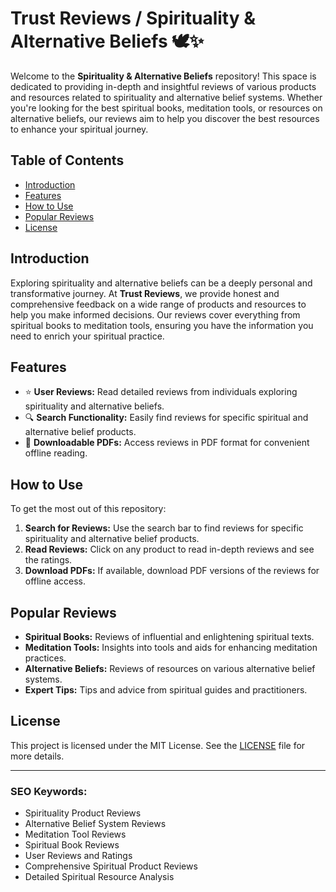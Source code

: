 # Trust Reviews / Spirituality & Alternative Beliefs 🕊️✨

Welcome to the **Spirituality & Alternative Beliefs** repository! This space is dedicated to providing in-depth and insightful reviews of various products and resources related to spirituality and alternative belief systems. Whether you're looking for the best spiritual books, meditation tools, or resources on alternative beliefs, our reviews aim to help you discover the best resources to enhance your spiritual journey.

## Table of Contents

- [Introduction](#introduction)
- [Features](#features)
- [How to Use](#how-to-use)
- [Popular Reviews](#popular-reviews)
- [License](#license)

## Introduction

Exploring spirituality and alternative beliefs can be a deeply personal and transformative journey. At **Trust Reviews**, we provide honest and comprehensive feedback on a wide range of products and resources to help you make informed decisions. Our reviews cover everything from spiritual books to meditation tools, ensuring you have the information you need to enrich your spiritual practice.

## Features

- ⭐ **User Reviews:** Read detailed reviews from individuals exploring spirituality and alternative beliefs.
- 🔍 **Search Functionality:** Easily find reviews for specific spiritual and alternative belief products.
- 📝 **Downloadable PDFs:** Access reviews in PDF format for convenient offline reading.

## How to Use

To get the most out of this repository:

1. **Search for Reviews:** Use the search bar to find reviews for specific spirituality and alternative belief products.
2. **Read Reviews:** Click on any product to read in-depth reviews and see the ratings.
3. **Download PDFs:** If available, download PDF versions of the reviews for offline access.

## Popular Reviews

- **Spiritual Books:** Reviews of influential and enlightening spiritual texts.
- **Meditation Tools:** Insights into tools and aids for enhancing meditation practices.
- **Alternative Beliefs:** Reviews of resources on various alternative belief systems.
- **Expert Tips:** Tips and advice from spiritual guides and practitioners.

## License

This project is licensed under the MIT License. See the [LICENSE](LICENSE) file for more details.

---

### SEO Keywords:

- Spirituality Product Reviews
- Alternative Belief System Reviews
- Meditation Tool Reviews
- Spiritual Book Reviews
- User Reviews and Ratings
- Comprehensive Spiritual Product Reviews
- Detailed Spiritual Resource Analysis
